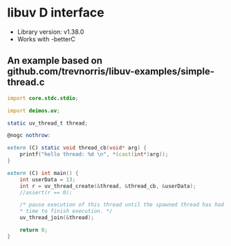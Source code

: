 
# libuv D interface

- Library version: v1.38.0
- Works with -betterC

## An example based on github.com/trevnorris/libuv-examples/simple-thread.c

```d
import core.stdc.stdio;

import deimos.uv;

static uv_thread_t thread;

@nogc nothrow:

extern (C) static void thread_cb(void* arg) {
    printf("hello thread: %d \n", *(cast(int*)arg));
}

extern (C) int main() {
    int userData = 13;
    int r = uv_thread_create(&thread, &thread_cb, &userData);
    //assert(r == 0);

    /* pause execution of this thread until the spawned thread has had
    * time to finish execution. */
    uv_thread_join(&thread);

    return 0;
}
```
